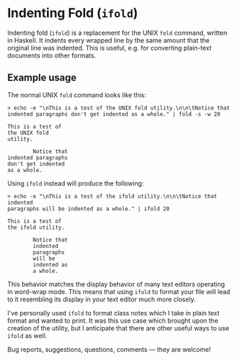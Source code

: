 Indenting Fold (`ifold`)
========================

Indenting fold (`ifold`) is a replacement for the UNIX `fold` command, written in Haskell. It indents every wrapped line by the same amount that the original line was indented. This is useful, e.g. for converting plain-text documents into other formats.

Example usage
-------------

The normal UNIX `fold` command looks like this:

```
> echo -e "\nThis is a test of the UNIX fold utility.\n\n\tNotice that 
indented paragraphs don't get indented as a whole." | fold -s -w 20

This is a test of 
the UNIX fold 
utility.

        Notice that 
indented paragraphs 
don't get indented 
as a whole.
```

Using `ifold` instead will produce the following:

```
> echo -e "\nThis is a test of the ifold utility.\n\n\tNotice that indented
paragraphs will be indented as a whole." | ifold 20

This is a test of
the ifold utility.

        Notice that
        indented
        paragraphs
        will be
        indented as
        a whole.
```

This behavior matches the display behavior of many text editors operating in word-wrap mode. This means that using `ifold` to format your file will lead to it resembling its display in your text editor much more closely.

I've personally used `ifold` to format class notes which I take in plain text format and wanted to print. It was this use case which brought upon the creation of the utility, but I anticipate that there are other useful ways to use `ifold` as well.

Bug reports, suggestions, questions, comments — they are welcome!
